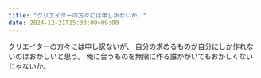```yaml
---
title: "クリエイターの方々には申し訳ないが、"
date: 2024-12-21T15:33:09+09:00
---
```

クリエイターの方々には申し訳ないが、
自分の求めるものが自分にしか作れないのはおかしいと思う。
俺に合うものを無限に作る誰かがいてもおかしくないじゃないか。
